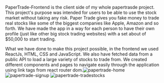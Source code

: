 PaperTrade-Frontend is the client side of my whole papertrasde project. This project's purpose was intended for users to be able to use the stock market without taking any risk.
Paper Trade gives you fake money to trade real stocks like some of the biggest companies like Apple, Amazon and so forth.
We have made the app in a way for each person to have their own profile (just like other big stock trading websites) with a set about of $50,000 to start trading.

What we have done to make this project possible, in the frontend we used ReactJs, HTML, CSS and JavaScript. We also have fetched data from a public API to load a large variety of stocks to trade from. We created different components and pages to navigate easily through the application using link tags from react router dom.![papertrade-home](https://user-images.githubusercontent.com/66877732/130512809-ea94e748-6bb1-455e-8a74-68fcc698e457.png)
![papertrade-signup](https://user-images.githubusercontent.com/66877732/130512810-c94bab42-702b-4822-adf5-c8d2709283d2.png)
![papertrade-tradestocks](https://user-images.githubusercontent.com/66877732/130512813-13a6e8d1-7036-4ea3-ab14-9ecc9f34fc4c.png)

